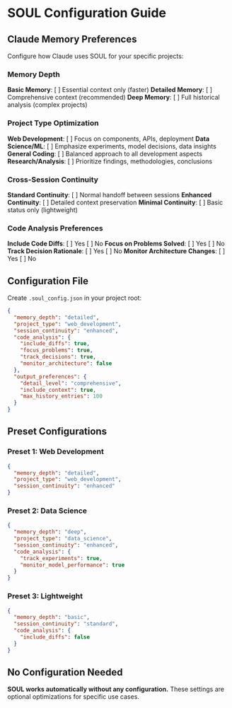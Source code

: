 # SOUL Configuration Guide

## Claude Memory Preferences

Configure how Claude uses SOUL for your specific projects:

### Memory Depth

**Basic Memory**: [ ] Essential context only (faster)
**Detailed Memory**: [ ] Comprehensive context (recommended)
**Deep Memory**: [ ] Full historical analysis (complex projects)

### Project Type Optimization

**Web Development**: [ ] Focus on components, APIs, deployment
**Data Science/ML**: [ ] Emphasize experiments, model decisions, data insights
**General Coding**: [ ] Balanced approach to all development aspects
**Research/Analysis**: [ ] Prioritize findings, methodologies, conclusions

### Cross-Session Continuity

**Standard Continuity**: [ ] Normal handoff between sessions
**Enhanced Continuity**: [ ] Detailed context preservation
**Minimal Continuity**: [ ] Basic status only (lightweight)

### Code Analysis Preferences

**Include Code Diffs**: [ ] Yes [ ] No
**Focus on Problems Solved**: [ ] Yes [ ] No
**Track Decision Rationale**: [ ] Yes [ ] No
**Monitor Architecture Changes**: [ ] Yes [ ] No

## Configuration File

Create `.soul_config.json` in your project root:

```json
{
  "memory_depth": "detailed",
  "project_type": "web_development",
  "session_continuity": "enhanced",
  "code_analysis": {
    "include_diffs": true,
    "focus_problems": true,
    "track_decisions": true,
    "monitor_architecture": false
  },
  "output_preferences": {
    "detail_level": "comprehensive",
    "include_context": true,
    "max_history_entries": 100
  }
}
```

## Preset Configurations

### Preset 1: Web Development
```json
{
  "memory_depth": "detailed",
  "project_type": "web_development",
  "session_continuity": "enhanced"
}
```

### Preset 2: Data Science
```json
{
  "memory_depth": "deep",
  "project_type": "data_science",
  "session_continuity": "enhanced",
  "code_analysis": {
    "track_experiments": true,
    "monitor_model_performance": true
  }
}
```

### Preset 3: Lightweight
```json
{
  "memory_depth": "basic",
  "session_continuity": "standard",
  "code_analysis": {
    "include_diffs": false
  }
}
```

## No Configuration Needed

**SOUL works automatically without any configuration.** These settings are optional optimizations for specific use cases.
